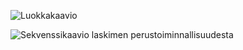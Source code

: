 ![Luokkakaavio](https://yuml.me/3ab46a4b.png)

![Sekvenssikaavio laskimen perustoiminnallisuudesta](https://www.websequencediagrams.com/cgi-bin/cdraw?lz=VGl0bGUgQ2FsY3VsYXRvciAtIGxhc2t1dG9pbWl0dXN0ZW4gdGVrZW1pbmVuCgpNYWluLT4AJQo6IGNhbGMgPSBuZXcAOwsoKQATFy5zdGFydAAcDQByCi0-SW5wdXR0ZXI6IGlucABPBwAMCAAcD09wZXIAfAZvcHIAegcADAgAPRl0aGlzLmkAXgcuc2V0ACkJABUFbwBNBykKAFQXZwAnCykKAHsILQCCBA4APggAgU4MAIFPDAAXCQCBbg1TY2FubmVyOiBzY24AgkkHAAwHKACBAg0gLT4AggoJOiBjaG9vc2UAggYGaW9uKCkKAII7CABHC2FzayBmb3IgAIF0BSBmcm9tIHVzZXIKAGwHAIEKE2lvbgBACSAtLT4AhBYLABcMAIEIDwCDCQpzZXRMYXMAglcHaW9uKABOCQCBKyEAg34FAHILPgCBfwgAgSchAIEkBQCENQ0AOg8AgRMNAIRmBSgAhAcFAIJPEQCEUgpkbwCCUgoAJQcAhHEIAIIHEXJlc3VsdCBvZgCCFgwKCg&s=napkin)